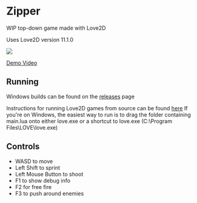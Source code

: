 
# Zipper
WIP top-down game made with Love2D

Uses Love2D version 11.1.0

![](https://i.imgur.com/Sgtr70L.png)

[Demo Video](https://streamable.com/ycsai)

## Running
Windows builds can be found on the [releases](https://github.com/parameterized/zipper/releases) page

Instructions for running Love2D games from source can be found [here](https://love2d.org/wiki/Getting_Started)
If you're on Windows, the easiest way to run is to drag the folder containing main.lua onto either love.exe or a shortcut to love.exe (C:\\Program Files\\LOVE\\love.exe)

## Controls
- WASD to move
- Left Shift to sprint
- Left Mouse Button to shoot
- F1 to show debug info
- F2 for free fire
- F3 to push around enemies
